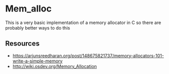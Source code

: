 
# Mem_alloc
This is a very basic implementation of a memory allocator in C so there are probably better ways to do this

## Resources
- https://arjunsreedharan.org/post/148675821737/memory-allocators-101-write-a-simple-memory
- http://wiki.osdev.org/Memory_Allocation
